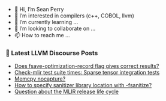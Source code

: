 - 👋 Hi, I’m Sean Perry
- 👀 I’m interested in compilers (c++, COBOL, llvm)
- 🌱 I’m currently learning ...
- 💞️ I’m looking to collaborate on ...
- 📫 How to reach me ...

<!---
s66perry/s66perry is a ✨ special ✨ repository because its `README.md` (this file) appears on your GitHub profile.
You can click the Preview link to take a look at your changes.
--->
### 📕 Latest LLVM Discourse Posts

<!-- DISCOURSE-LLVM:START -->
- [Does fsave-optimization-record flag gives correct results?](https://discourse.llvm.org/t/does-fsave-optimization-record-flag-gives-correct-results/70984#post_1)
- [Check-mlir test suite times: Sparse tensor integration tests](https://discourse.llvm.org/t/check-mlir-test-suite-times-sparse-tensor-integration-tests/70972#post_7)
- [Memcpy nocapture?](https://discourse.llvm.org/t/memcpy-nocapture/70874#post_19)
- [How to specify sanitizer library location with -fsanitize?](https://discourse.llvm.org/t/how-to-specify-sanitizer-library-location-with-fsanitize/70983#post_1)
- [Question about the MLIR release life cycle](https://discourse.llvm.org/t/question-about-the-mlir-release-life-cycle/70981#post_2)
<!-- DISCOURSE-LLVM:END -->
